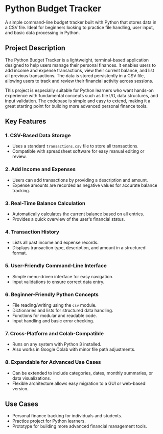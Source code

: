 # Python Budget Tracker

A simple command-line budget tracker built with Python that stores data in a CSV file. Ideal for beginners looking to practice file handling, user input, and basic data processing in Python.

## Project Description

The Python Budget Tracker is a lightweight, terminal-based application designed to help users manage their personal finances. It enables users to add income and expense transactions, view their current balance, and list all previous transactions. The data is stored persistently in a CSV file, allowing users to track and review their financial activity across sessions.

This project is especially suitable for Python learners who want hands-on experience with fundamental concepts such as file I/O, data structures, and input validation. The codebase is simple and easy to extend, making it a great starting point for building more advanced personal finance tools.

## Key Features

### 1. CSV-Based Data Storage
- Uses a standard `transactions.csv` file to store all transactions.
- Compatible with spreadsheet software for easy manual editing or review.

### 2. Add Income and Expenses
- Users can add transactions by providing a description and amount.
- Expense amounts are recorded as negative values for accurate balance tracking.

### 3. Real-Time Balance Calculation
- Automatically calculates the current balance based on all entries.
- Provides a quick overview of the user's financial status.

### 4. Transaction History
- Lists all past income and expense records.
- Displays transaction type, description, and amount in a structured format.

### 5. User-Friendly Command-Line Interface
- Simple menu-driven interface for easy navigation.
- Input validations to ensure correct data entry.

### 6. Beginner-Friendly Python Concepts
- File reading/writing using the `csv` module.
- Dictionaries and lists for structured data handling.
- Functions for modular and readable code.
- Input handling and basic error checking.

### 7. Cross-Platform and Colab-Compatible
- Runs on any system with Python 3 installed.
- Also works in Google Colab with minor file path adjustments.

### 8. Expandable for Advanced Use Cases
- Can be extended to include categories, dates, monthly summaries, or data visualizations.
- Flexible architecture allows easy migration to a GUI or web-based version.

## Use Cases

- Personal finance tracking for individuals and students.
- Practice project for Python learners.
- Prototype for building more advanced financial management tools.

